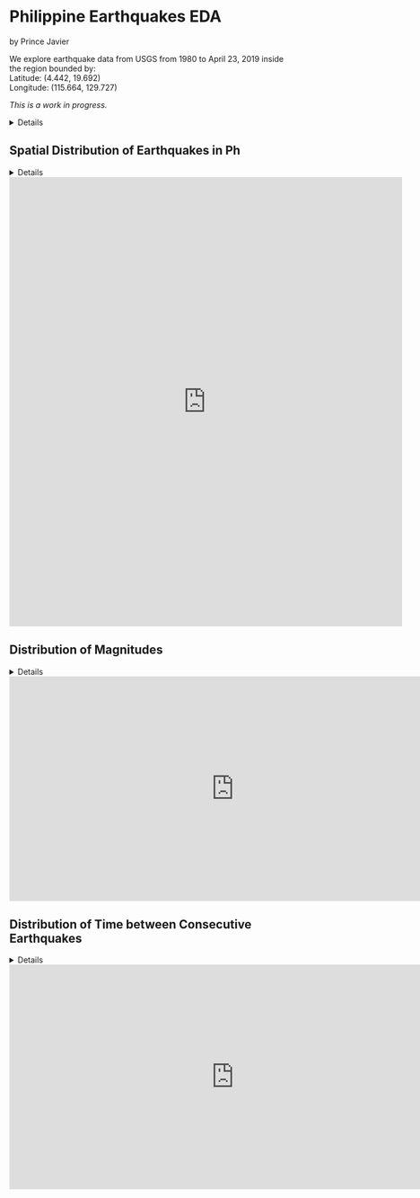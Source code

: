
# Philippine Earthquakes EDA

by Prince Javier

We explore earthquake data from USGS from 1980 to April 23, 2019 inside the region bounded by:
<br>Latitude: (4.442, 19.692)
<br>Longitude: (115.664, 129.727)

*This is a work in progress.*

<details>
  
```python
import numpy as np
import pandas as pd
import matplotlib.pyplot as plt
import seaborn as sns
import plotly.plotly as py
import plotly.graph_objs as go
import datetime as dt

import warnings
warnings.filterwarnings("ignore")
```

```python
eq = pd.read_csv("data_other/earthquakes_1980_onwards.csv")
```


```python
eq["depth"] = eq["depth"] * -1
```


```python
eq["time"] = pd.to_datetime(eq["time"])
```


```python
## convert to GMT + 8
eq["date"] = eq["time"] + dt.timedelta(hours=8)
```


```python
# text
eq["text"] = [f"mag: {mag}<br>depth: {depth}<br>date: {date.date()}" for mag,
              depth, date in zip(eq.mag, eq.depth, eq.date)]
```
</details>

## Spatial Distribution of Earthquakes in Ph
  
<details>
  
```python
# Create a trace
data = go.Scattergeo(
    lon=eq.longitude,
    lat=eq.latitude,
    text=eq.text,
    marker=go.scattergeo.Marker(
        color=eq.depth,
        size=2 ** eq.mag/10,
        colorscale="Jet",
        colorbar=dict(thickness=10, title="Depth")),
)

layout = go.Layout(
    title=go.layout.Title(
        text='Earthquake in the Ph from 1980 to April 23, 2019'),

    width=700,
    height=800,
    showlegend=False,

    geo=go.layout.Geo(
        resolution=50,
        scope='asia',
        showframe=False,
        showcoastlines=True,
        showland=True,
        landcolor="rgb(229, 229, 229)",
        countrycolor="rgb(255, 255, 255)",
        coastlinecolor="rgb(255, 255, 255)",
        projection=go.layout.geo.Projection(
            type='mercator'
        ),
        lonaxis=go.layout.geo.Lonaxis(
            range=[116.0, 129.0]
        ),
        lataxis=go.layout.geo.Lataxis(
            range=[5, 20]
        ),
        domain=go.layout.geo.Domain(
            x=[0, 1],
            y=[0, 1]
        )
    ),
    legend=go.layout.Legend(
        traceorder='reversed'
    )
)

data = [data]
fig = go.Figure(layout=layout, data=data)
py.iplot(fig, filename='eq_geoscatter')
```

</details>

<iframe id="igraph" scrolling="no" style="border:none;" seamless="seamless" src="https://plot.ly/~pjavier/16.embed" height="800px" width="700px"></iframe>


## Distribution of Magnitudes


<details>

```python
mags = eq.mag.value_counts()
x = mags.keys()
inds = np.argsort(x)
x = x[inds]
y = mags.values[inds]

# Create a trace
data = go.Scatter(
    x=x,
    y=y
)

# Edit the layout
layout = dict(title='Histogram of Earthquake Magnitudes Around Ph',
              xaxis=dict(title='Magnitude'),
              yaxis=dict(title='Counts'),
              width=800,
              height=400
              )

data = [data]

fig = dict(data=data, layout=layout)
py.iplot(fig, filename='eq_distribution_mag')
```
</details>



<iframe id="igraph" scrolling="no" style="border:none;" seamless="seamless" src="https://plot.ly/~pjavier/18.embed" height="400px" width="800px"></iframe>



## Distribution of Time between Consecutive Earthquakes


<details>

```python
# @hidden_cell
from collections import Counter
```


```python
eq = eq.sort_values("time")
```


```python
data = []

eq_ranges = [(2.5, 5), (5, 9)]

for i in range(len(eq_ranges)):
    min_, max_ = eq_ranges[i]
    eq_filtered = eq[np.logical_and(eq.mag >= min_, eq.mag <= max_)]

    eq_filtered["time_gap"] = [0] + [t2 - t1 for t1,
                                     t2 in zip(eq_filtered.time[:-1], eq_filtered.time[1:])]

    # get hour gaps
    hour_gaps = [0] + [i.days * 24 for i in eq_filtered.time_gap.values[1:]]
    hour_gaps = Counter(hour_gaps)

    x = np.array(list(hour_gaps.keys()))
    inds = np.argsort(x)
    x = x[inds]
    y = np.array(list(hour_gaps.values()))[inds]
    y = np.log(y)

    # Create a trace
    trace = go.Scatter(
        name=str(eq_ranges[i]),
        x=x,
        y=y
    )

    data.append(trace)

# Edit the layout
layout = dict(title='Distribution of Gaps Between Earthquakes for Different Magnitude Ranges',
              xaxis=dict(title='Hours gap between consecutive earthquakes',
                         range=[0, 1200]),
              yaxis=dict(title='Natural Logarithm of Frequency'),
              width=800,
              height=400
              )


fig = dict(data=data, layout=layout)
py.iplot(fig, filename='eq_distribution_time')
```

</details>


<iframe id="igraph" scrolling="no" style="border:none;" seamless="seamless" src="https://plot.ly/~pjavier/20.embed" height="400px" width="800px"></iframe>
